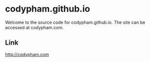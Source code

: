 # codypham.github.io

Welcome to the source code for codypham.github.io. The site can be accessed at codypham.com.

## Link

http://codypham.com

